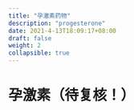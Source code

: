 ```yaml
---
title: "孕激素药物"
description: "progesterone"
date: 2021-4-13T18:09:17+08:00
draft: false
weight: 2
collapsible: true
---
```


# 孕激素（待复核！）